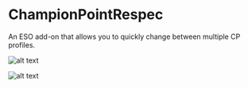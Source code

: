 # ChampionPointRespec

An ESO add-on that allows you to quickly change between multiple CP profiles.

![alt text](https://github.com/mmckee003/ChampionPointRespec/blob/master/images/cpr.png)

![alt text](https://github.com/mmckee003/ChampionPointRespec/blob/master/images/cprsetting.png)
